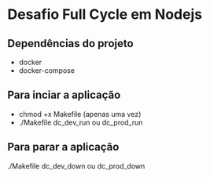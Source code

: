 # Desafio Full Cycle em Nodejs

## Dependências do projeto
 - docker
 - docker-compose

 ## Para inciar a aplicação
   - chmod +x Makefile (apenas uma vez)
   - ./Makefile dc_dev_run ou dc_prod_run


  ## Para parar a aplicação
  ./Makefile dc_dev_down ou dc_prod_down